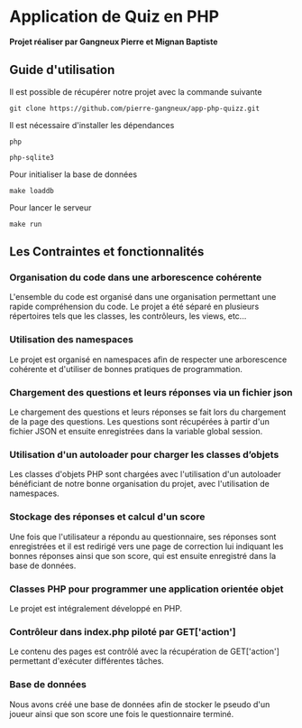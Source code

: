 # Application de Quiz en PHP

**Projet réaliser par Gangneux Pierre et Mignan Baptiste**

## Guide d'utilisation

Il est possible de récupérer notre projet avec la commande suivante

    git clone https://github.com/pierre-gangneux/app-php-quizz.git

Il est nécessaire d'installer les dépendances

    php

    php-sqlite3

Pour initialiser la base de données

    make loaddb

Pour lancer le serveur

    make run


## Les Contraintes et fonctionnalités

### Organisation du code dans une arborescence cohérente

L'ensemble du code est organisé dans une organisation permettant une rapide compréhension du code. Le projet a été séparé en plusieurs répertoires tels que les classes, les contrôleurs, les views, etc...

### Utilisation des namespaces

Le projet est organisé en namespaces afin de respecter une arborescence cohérente et d'utiliser de bonnes pratiques de programmation.

### Chargement des questions et leurs réponses via un fichier json

Le chargement des questions et leurs réponses se fait lors du chargement de la page des questions. Les questions sont récupérées à partir d'un fichier JSON et ensuite enregistrées dans la variable global session.

### Utilisation d'un autoloader pour charger les classes d’objets

Les classes d'objets PHP sont chargées avec l'utilisation d'un autoloader bénéficiant de notre bonne organisation du projet, avec l'utilisation de namespaces.

### Stockage des réponses et calcul d'un score

Une fois que l'utilisateur a répondu au questionnaire, ses réponses sont enregistrées et il est redirigé vers une page de correction lui indiquant les bonnes réponses ainsi que son score, qui est ensuite enregistré dans la base de données.

### Classes PHP pour programmer une application orientée objet

Le projet est intégralement développé en PHP.

### Contrôleur dans index.php piloté par GET['action']

Le contenu des pages est contrôlé avec la récupération de GET['action'] permettant d'exécuter différentes tâches.

### Base de données

Nous avons créé une base de données afin de stocker le pseudo d'un joueur ainsi que son score une fois le questionnaire terminé.